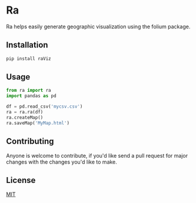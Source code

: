 # Ra
Ra helps easily generate geographic visualization using the folium package.

## Installation

```bash
pip install raViz
```

## Usage
```python
from ra import ra
import pandas as pd

df = pd.read_csv('mycsv.csv')
ra = ra.ra(df)
ra.createMap()
ra.saveMap('MyMap.html')
```
## Contributing
Anyone is welcome to contribute, if you'd like send a pull request for major changes with the changes you'd like to make.

## License
[MIT](https://choosealicense.com/licenses/mit/)
